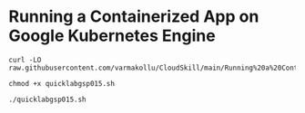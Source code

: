 # Running a Containerized App on Google Kubernetes Engine


```
curl -LO raw.githubusercontent.com/varmakollu/CloudSkill/main/Running%20a%20Containerized%20App%20on%20Google%20Kubernetes%20Engine/quicklabgsp015.sh

chmod +x quicklabgsp015.sh

./quicklabgsp015.sh

```
